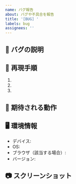 ```yaml
---
name: バグ報告
about: バグや不具合を報告
title: '[BUG] '
labels: bug
assignees: ''
---
```


## 🐞 バグの説明
<!-- どのようなバグが発生したか、簡潔に説明してください -->

## 🔄 再現手順
1. 
2. 
3. 

## 🤔 期待される動作
<!-- 本来どのような動作が期待されるか -->

## 🖥️ 環境情報
- デバイス: 
- OS: 
- ブラウザ（該当する場合）: 
- バージョン: 

## 📷 スクリーンショット
<!-- 可能であれば、問題を説明するスクリーンショットを添付してください -->
